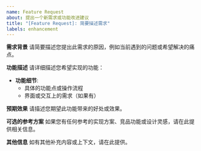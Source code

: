 ```yaml
---
name: Feature Request
about: 提出一个新需求或功能改进建议
title: "[Feature Request]: 简要描述需求"
labels: enhancement
---
```


**需求背景**
请简要描述您提出此需求的原因，例如当前遇到的问题或希望解决的痛点。

**功能描述**
请详细描述您希望实现的功能：

- **功能细节**: 
  - 具体的功能点或操作流程
  - 界面或交互上的需求（如果有）

**预期效果**
请描述您期望此功能带来的好处或效果。

**可选的参考方案**
如果您有任何参考的实现方案、竞品功能或设计灵感，请在此提供相关信息。

**其他信息**
如有其他补充内容或上下文，请在此提供。
